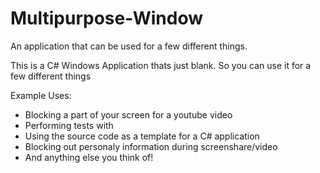 # Multipurpose-Window
An application that can be used for a few different things.

This is a C# Windows Application thats just blank.
So you can use it for a few different things

Example Uses:
- Blocking a part of your screen for a youtube video
- Performing tests with
- Using the source code as a template for a C# application 
- Blocking out personaly information during screenshare/video
- And anything else you think of!
